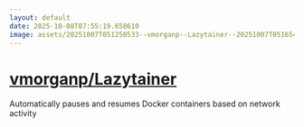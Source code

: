 ```yaml
---
layout: default
date: 2025-10-08T07:55:19.658610
image: assets/20251007T051250533--vmorganp--Lazytainer--20251007T051654879--cropped.png
---
```


# [vmorganp/Lazytainer](https://github.com/vmorganp/Lazytainer)

Automatically pauses and resumes Docker containers based on network activity
